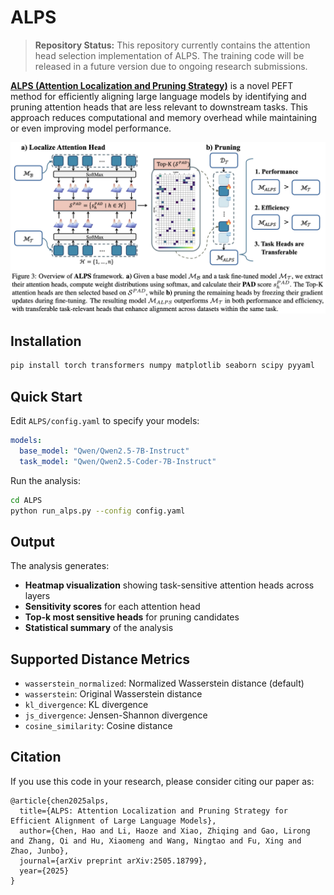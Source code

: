 # ALPS

> **Repository Status:** This repository currently contains the attention head selection implementation of ALPS. The training code will be released in a future version due to ongoing research submissions.

[**ALPS (Attention Localization and Pruning Strategy)**](https://arxiv.org/abs/2505.18799) is a novel PEFT method for efficiently aligning large language models by identifying and pruning attention heads that are less relevant to downstream tasks. This approach reduces computational and memory overhead while maintaining or even improving model performance.

![ALPS Framework](assets/alps.png)

## Installation

```bash
pip install torch transformers numpy matplotlib seaborn scipy pyyaml
```

## Quick Start

Edit `ALPS/config.yaml` to specify your models:

```yaml
models:
  base_model: "Qwen/Qwen2.5-7B-Instruct"
  task_model: "Qwen/Qwen2.5-Coder-7B-Instruct"
```

Run the analysis:

```bash
cd ALPS
python run_alps.py --config config.yaml
```

## Output

The analysis generates:
- **Heatmap visualization** showing task-sensitive attention heads across layers
- **Sensitivity scores** for each attention head
- **Top-k most sensitive heads** for pruning candidates
- **Statistical summary** of the analysis

## Supported Distance Metrics

- `wasserstein_normalized`: Normalized Wasserstein distance (default)
- `wasserstein`: Original Wasserstein distance  
- `kl_divergence`: KL divergence
- `js_divergence`: Jensen-Shannon divergence
- `cosine_similarity`: Cosine distance

## Citation

If you use this code in your research, please consider citing our paper as:
```
@article{chen2025alps,
  title={ALPS: Attention Localization and Pruning Strategy for Efficient Alignment of Large Language Models},
  author={Chen, Hao and Li, Haoze and Xiao, Zhiqing and Gao, Lirong and Zhang, Qi and Hu, Xiaomeng and Wang, Ningtao and Fu, Xing and Zhao, Junbo},
  journal={arXiv preprint arXiv:2505.18799},
  year={2025}
}
```

